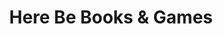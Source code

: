 ---
title: "Here Be Books & Games"
url: /summerville/here-be-books-and-games-ladson-road/
shop: books
---